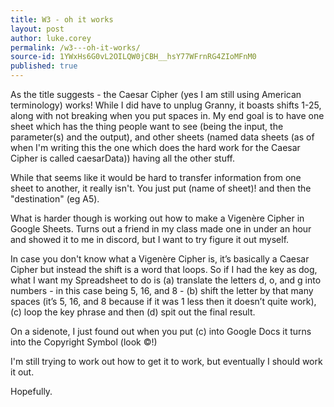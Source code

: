 ```yaml
---
title: W3 - oh it works
layout: post
author: luke.corey
permalink: /w3---oh-it-works/
source-id: 1YWxHs6G0vL2OILQW0jCBH__hsY77WFrnRG4ZIoMFnM0
published: true
---
```

As the title suggests - the Caesar Cipher (yes I am still using American terminology) works! While I did have to unplug Granny, it boasts shifts 1-25, along with not breaking when you put spaces in. My end goal is to have one sheet which has the thing people want to see (being the input, the parameter(s) and the output), and other sheets (named data sheets (as of when I'm writing this the one which does the hard work for the Caesar Cipher is called caesarData)) having all the other stuff.

While that seems like it would be hard to transfer information from one sheet to another, it really isn't. You just put (name of sheet)! and then the "destination" (eg A5).

What is harder though is working out how to make a Vigenère Cipher in Google Sheets. Turns out a friend in my class made one in under an hour and showed it to me in discord, but I want to try figure it out myself.

In case you don't know what a Vigenère Cipher is, it’s basically a Caesar Cipher but instead the shift is a word that loops. So if I had the key as dog, what I want my Spreadsheet to do is (a) translate the letters d, o, and g into numbers - in this case being 5, 16, and 8 - (b) shift the letter by that many spaces (it’s 5, 16, and 8 because if it was 1 less then it doesn’t quite work), (c) loop the key phrase and then (d) spit out the final result.

On a sidenote, I just found out when you put (c) into Google Docs it turns into the Copyright Symbol (look ©!)

I'm still trying to work out how to get it to work, but eventually I should work it out.

Hopefully.

